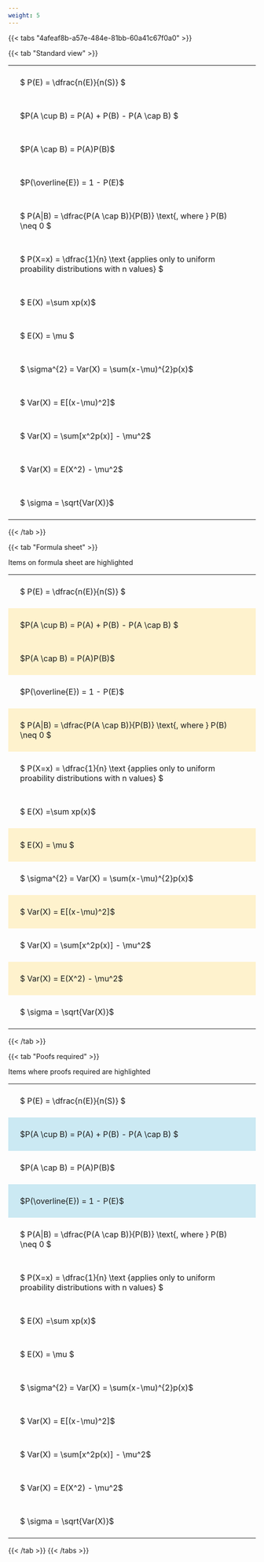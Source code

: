 ```yaml
---
weight: 5
---
```


{{< tabs "4afeaf8b-a57e-484e-81bb-60a41c67f0a0" >}}

{{< tab "Standard view" >}}

<style type="text/css">
#T_7b5fc th.col_heading {
  text-align: left;
  font-size: 1em;
}
#T_7b5fc td {
  text-align: left;
  font-size: 1em;
  padding: 1.5em;
}
</style>
<table id="T_7b5fc">
  <thead>
  </thead>
  <tbody>
    <tr>
      <td id="T_7b5fc_row0_col0" class="data row0 col0" >$ P(E) = \dfrac{n(E)}{n(S)} $</td>
    </tr>
    <tr>
      <td id="T_7b5fc_row1_col0" class="data row1 col0" >$P(A \cup B) = P(A) + P(B) - P(A \cap B) $</td>
    </tr>
    <tr>
      <td id="T_7b5fc_row2_col0" class="data row2 col0" >$P(A \cap B)  = P(A)P(B)$</td>
    </tr>
    <tr>
      <td id="T_7b5fc_row3_col0" class="data row3 col0" >$P(\overline{E}) = 1 - P(E)$</td>
    </tr>
    <tr>
      <td id="T_7b5fc_row4_col0" class="data row4 col0" >$ P(A|B) = \dfrac{P(A \cap B)}{P(B)} \text{, where } P(B) \neq 0 $</td>
    </tr>
    <tr>
      <td id="T_7b5fc_row5_col0" class="data row5 col0" >$ P(X=x) =  \dfrac{1}{n} 
\text {applies only to uniform proability distributions with n values} $</td>
    </tr>
    <tr>
      <td id="T_7b5fc_row6_col0" class="data row6 col0" >$ E(X) =\sum xp(x)$</td>
    </tr>
    <tr>
      <td id="T_7b5fc_row7_col0" class="data row7 col0" >$ E(X) = \mu $</td>
    </tr>
    <tr>
      <td id="T_7b5fc_row8_col0" class="data row8 col0" >$ \sigma^{2} = Var(X) = \sum(x-\mu)^{2}p(x)$</td>
    </tr>
    <tr>
      <td id="T_7b5fc_row9_col0" class="data row9 col0" >$ Var(X) = E[(x-\mu)^2]$</td>
    </tr>
    <tr>
      <td id="T_7b5fc_row10_col0" class="data row10 col0" >$ Var(X) = \sum[x^2p(x)] - \mu^2$</td>
    </tr>
    <tr>
      <td id="T_7b5fc_row11_col0" class="data row11 col0" >$ Var(X) = E(X^2) - \mu^2$</td>
    </tr>
    <tr>
      <td id="T_7b5fc_row12_col0" class="data row12 col0" >$ \sigma = \sqrt{Var(X)}$</td>
    </tr>
  </tbody>
</table>
{{< /tab >}}

{{< tab "Formula sheet" >}}

Items on formula sheet are highlighted 
<br>
<style type="text/css">
#T_bf4b9 th.col_heading {
  text-align: left;
  font-size: 1em;
}
#T_bf4b9 td {
  text-align: left;
  font-size: 1em;
  padding: 1.5em;
}
#T_bf4b9_row0_col0, #T_bf4b9_row3_col0, #T_bf4b9_row5_col0, #T_bf4b9_row6_col0, #T_bf4b9_row8_col0, #T_bf4b9_row10_col0, #T_bf4b9_row12_col0 {
  background-color: rgba(0,0,0,0);
}
#T_bf4b9_row1_col0, #T_bf4b9_row2_col0, #T_bf4b9_row4_col0, #T_bf4b9_row7_col0, #T_bf4b9_row9_col0, #T_bf4b9_row11_col0 {
  background-color: rgba(255,194,10, 0.2);
}
</style>
<table id="T_bf4b9">
  <thead>
  </thead>
  <tbody>
    <tr>
      <td id="T_bf4b9_row0_col0" class="data row0 col0" >$ P(E) = \dfrac{n(E)}{n(S)} $</td>
    </tr>
    <tr>
      <td id="T_bf4b9_row1_col0" class="data row1 col0" >$P(A \cup B) = P(A) + P(B) - P(A \cap B) $</td>
    </tr>
    <tr>
      <td id="T_bf4b9_row2_col0" class="data row2 col0" >$P(A \cap B)  = P(A)P(B)$</td>
    </tr>
    <tr>
      <td id="T_bf4b9_row3_col0" class="data row3 col0" >$P(\overline{E}) = 1 - P(E)$</td>
    </tr>
    <tr>
      <td id="T_bf4b9_row4_col0" class="data row4 col0" >$ P(A|B) = \dfrac{P(A \cap B)}{P(B)} \text{, where } P(B) \neq 0 $</td>
    </tr>
    <tr>
      <td id="T_bf4b9_row5_col0" class="data row5 col0" >$ P(X=x) =  \dfrac{1}{n} 
\text {applies only to uniform proability distributions with n values} $</td>
    </tr>
    <tr>
      <td id="T_bf4b9_row6_col0" class="data row6 col0" >$ E(X) =\sum xp(x)$</td>
    </tr>
    <tr>
      <td id="T_bf4b9_row7_col0" class="data row7 col0" >$ E(X) = \mu $</td>
    </tr>
    <tr>
      <td id="T_bf4b9_row8_col0" class="data row8 col0" >$ \sigma^{2} = Var(X) = \sum(x-\mu)^{2}p(x)$</td>
    </tr>
    <tr>
      <td id="T_bf4b9_row9_col0" class="data row9 col0" >$ Var(X) = E[(x-\mu)^2]$</td>
    </tr>
    <tr>
      <td id="T_bf4b9_row10_col0" class="data row10 col0" >$ Var(X) = \sum[x^2p(x)] - \mu^2$</td>
    </tr>
    <tr>
      <td id="T_bf4b9_row11_col0" class="data row11 col0" >$ Var(X) = E(X^2) - \mu^2$</td>
    </tr>
    <tr>
      <td id="T_bf4b9_row12_col0" class="data row12 col0" >$ \sigma = \sqrt{Var(X)}$</td>
    </tr>
  </tbody>
</table>
{{< /tab >}}

{{< tab "Poofs required" >}}

Items where proofs required are highlighted 
<br>
<style type="text/css">
#T_49231 th.col_heading {
  text-align: left;
  font-size: 1em;
}
#T_49231 td {
  text-align: left;
  font-size: 1em;
  padding: 1.5em;
}
#T_49231_row0_col0, #T_49231_row2_col0, #T_49231_row4_col0, #T_49231_row5_col0, #T_49231_row6_col0, #T_49231_row7_col0, #T_49231_row8_col0, #T_49231_row9_col0, #T_49231_row10_col0, #T_49231_row11_col0, #T_49231_row12_col0 {
  background-color: rgba(0,0,0,0);
}
#T_49231_row1_col0, #T_49231_row3_col0 {
  background-color: rgba(0,150,200, 0.2);
}
</style>
<table id="T_49231">
  <thead>
  </thead>
  <tbody>
    <tr>
      <td id="T_49231_row0_col0" class="data row0 col0" >$ P(E) = \dfrac{n(E)}{n(S)} $</td>
    </tr>
    <tr>
      <td id="T_49231_row1_col0" class="data row1 col0" >$P(A \cup B) = P(A) + P(B) - P(A \cap B) $</td>
    </tr>
    <tr>
      <td id="T_49231_row2_col0" class="data row2 col0" >$P(A \cap B)  = P(A)P(B)$</td>
    </tr>
    <tr>
      <td id="T_49231_row3_col0" class="data row3 col0" >$P(\overline{E}) = 1 - P(E)$</td>
    </tr>
    <tr>
      <td id="T_49231_row4_col0" class="data row4 col0" >$ P(A|B) = \dfrac{P(A \cap B)}{P(B)} \text{, where } P(B) \neq 0 $</td>
    </tr>
    <tr>
      <td id="T_49231_row5_col0" class="data row5 col0" >$ P(X=x) =  \dfrac{1}{n} 
\text {applies only to uniform proability distributions with n values} $</td>
    </tr>
    <tr>
      <td id="T_49231_row6_col0" class="data row6 col0" >$ E(X) =\sum xp(x)$</td>
    </tr>
    <tr>
      <td id="T_49231_row7_col0" class="data row7 col0" >$ E(X) = \mu $</td>
    </tr>
    <tr>
      <td id="T_49231_row8_col0" class="data row8 col0" >$ \sigma^{2} = Var(X) = \sum(x-\mu)^{2}p(x)$</td>
    </tr>
    <tr>
      <td id="T_49231_row9_col0" class="data row9 col0" >$ Var(X) = E[(x-\mu)^2]$</td>
    </tr>
    <tr>
      <td id="T_49231_row10_col0" class="data row10 col0" >$ Var(X) = \sum[x^2p(x)] - \mu^2$</td>
    </tr>
    <tr>
      <td id="T_49231_row11_col0" class="data row11 col0" >$ Var(X) = E(X^2) - \mu^2$</td>
    </tr>
    <tr>
      <td id="T_49231_row12_col0" class="data row12 col0" >$ \sigma = \sqrt{Var(X)}$</td>
    </tr>
  </tbody>
</table>
{{< /tab >}}
{{< /tabs >}}